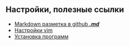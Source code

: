 Настройки, полезные ссылки
---
- [Markdown разметка в github **_.md_**](https://github.com/sandino/Markdown-Cheatsheet)
- [Настройки vim](./vim/vim.md)
- [Установка программ](./GLBAL/install/program.md)
